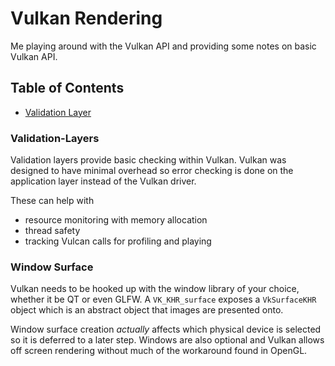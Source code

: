 # Vulkan Rendering #

Me playing around with the Vulkan API and providing some notes on basic Vulkan API.

## Table of Contents ##
* [Validation Layer](#Validation-Layers)

### Validation-Layers ###
Validation layers provide basic checking within Vulkan. Vulkan was designed to have minimal overhead so error checking is
done on the application layer instead of the Vulkan driver.

These can help with
* resource monitoring with memory allocation
* thread safety
* tracking Vulcan calls for profiling and playing

### Window Surface ###
Vulkan needs to be hooked up with the window library of your choice, whether it be QT or even GLFW. A `VK_KHR_surface`
exposes a `VkSurfaceKHR` object which is an abstract object that images are presented onto.

Window surface creation _actually_ affects which physical device is selected so it is deferred to a later step. Windows
are also optional and Vulkan allows off screen rendering without much of the workaround found in OpenGL.
